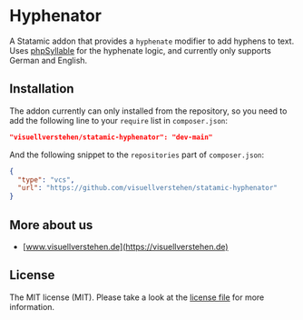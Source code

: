 # Hyphenator

A Statamic addon that provides a `hyphenate` modifier to add hyphens to text. Uses [phpSyllable](https://github.com/vanderlee/phpSyllable/) for the hyphenate logic, and currently only supports German and English.

## Installation

The addon currently can only installed from the repository, so you need to add the following line to your `require` list in `composer.json`:

```json
"visuellverstehen/statamic-hyphenator": "dev-main"
```

And the following snippet to the `repositories` part of `composer.json`:

```json
{
  "type": "vcs",
  "url": "https://github.com/visuellverstehen/statamic-hyphenator"
}
```

## More about us

- [www.visuellverstehen.de](https://visuellverstehen.de)

## License
The MIT license (MIT). Please take a look at the [license file](LICENSE) for more information.
